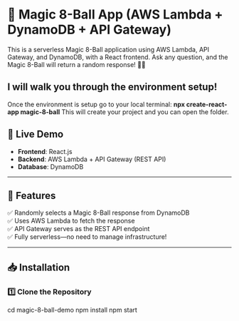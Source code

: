 # 🎱 Magic 8-Ball App (AWS Lambda + DynamoDB + API Gateway)

This is a serverless Magic 8-Ball application using AWS Lambda, API Gateway, and DynamoDB, with a React frontend. Ask any question, and the Magic 8-Ball will return a random response! 🎱✨

## I will walk you through the environment setup!

Once the environment is setup go to your local terminal: 
**npx create-react-app magic-8-ball** 
This will create your project and you can open the folder. 

## **🚀 Live Demo**

- **Frontend**: React.js
- **Backend**: AWS Lambda + API Gateway (REST API)
- **Database**: DynamoDB

---

## **📌 Features**

✅ Randomly selects a Magic 8-Ball response from DynamoDB  
✅ Uses AWS Lambda to fetch the response  
✅ API Gateway serves as the REST API endpoint  
✅ Fully serverless—no need to manage infrastructure!

---

## **📥 Installation**

### **1️⃣ Clone the Repository**
cd magic-8-ball-demo
npm install 
npm start
